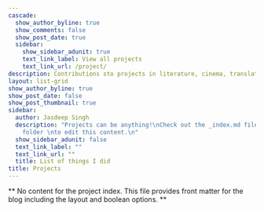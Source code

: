 ```yaml
---
cascade:
  show_author_byline: true
  show_comments: false
  show_post_date: true
  sidebar:
    show_sidebar_adunit: true
    text_link_label: View all projects
    text_link_url: /project/
description: Contributions sto projects in literature, cinema, translation and software   
layout: list-grid
show_author_byline: true
show_post_date: false
show_post_thumbnail: true
sidebar:
  author: Jasdeep Singh
  description: "Projects can be anything!\nCheck out the _index.md file in the /project
    folder \nto edit this content.\n"
  show_sidebar_adunit: false
  text_link_label: ""
  text_link_url: ""
  title: List of things I did
title: Projects
---
```


** No content for the project index. This file provides front matter for the blog including the layout and boolean options. **
